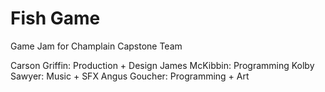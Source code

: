 # Fish Game

Game Jam for Champlain Capstone Team

Carson Griffin: Production + Design
James McKibbin: Programming
Kolby Sawyer: Music + SFX
Angus Goucher: Programming + Art
